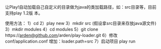 让Play!自动加载自己自定义的目录做为java的类加载路径，如：src目录等，目前支持play 1.2版 本。

使用方法：
1）cd <your dir>
2）play new <your project>
3）mkdir src (假设拿src目录来存放java源文件)
3）mkdir modules
4）cd modules
5）git clone https://arden@github.com/arden/play-loader.git
6）修改conf/application.conf
   增加：loader.path=src
7）启动项目 play run
